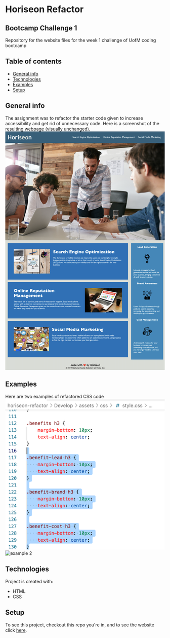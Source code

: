 # Horiseon Refactor

## Bootcamp Challenge 1

Repository for the website files for the week 1 challenge of UofM coding bootcamp

## Table of contents
* [General info](#general-info)
* [Technologies](#technologies)
* [Examples](#examples)
* [Setup](#setup)

## General info
The assignment was to refactor the starter code given to increase accessibility and get rid of unnecessary code. Here is a screenshot of the resulting webpage (visually unchanged). ![screenshot of Horiseon webpage](./horiseon-screenshot.png)

## Examples
Here are two examples of refactored CSS code ![example 1](./benefits-h3-refactor-css.png) ![example 2](.content-h2-refactor-css)

## Technologies
Project is created with:
* HTML
* CSS
	
## Setup
To see this project, checkout this repo you're in, and to see the website click [here](https://mwegter95.github.io/horiseon-refactor/).
